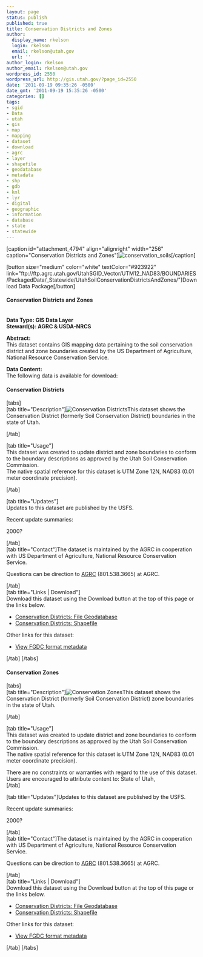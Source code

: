 ```yaml
---
layout: page
status: publish
published: true
title: Conservation Districts and Zones
author:
  display_name: rkelson
  login: rkelson
  email: rkelson@utah.gov
  url: ''
author_login: rkelson
author_email: rkelson@utah.gov
wordpress_id: 2550
wordpress_url: http://gis.utah.gov/?page_id=2550
date: '2011-09-19 09:35:26 -0500'
date_gmt: '2011-09-19 15:35:26 -0500'
categories: []
tags:
- sgid
- Data
- utah
- gis
- map
- mapping
- dataset
- download
- agrc
- layer
- shapefile
- geodatabase
- metadata
- shp
- gdb
- kml
- lyr
- digital
- geographic
- information
- database
- state
- statewide
---
```

<p>[caption id="attachment_4794" align="alignright" width="256" caption="Conservation Districts and Zones"]<img class="size-full wp-image-4794" src="http://gis.utah.gov/gallery/sgid/conservation_soils.jpg" alt="conservation_soils" />[/caption]</p>
<p>[button size="medium" color="white" textColor="#923922" link="ftp://ftp.agrc.utah.gov/UtahSGID_Vector/UTM12_NAD83/BOUNDARIES/PackagedData/_Statewide/UtahSoilConservationDistrictsAndZones/"]Download Data Package[/button]</p>
<h4><strong>Conservation Districts and Zones</h4>
<p></strong><br />
<strong>Data Type: GIS Data Layer</strong><br />
<strong>Steward(s): AGRC & USDA-NRCS</strong></p>
<p><strong>Abstract:</strong><br />
This dataset contains GIS mapping data pertaining to the soil conservation district and zone boundaries created by the US Department of Agriculture, National Resource Conservation Service.</p>
<p><strong>Data Content:</strong><br />
The following data is available for download:</p>
<p><h4 class="product">Conservation Districts</h4>
<p>[tabs]<br />
[tab title="Description"]<img class="productImage-Thumb" src="http://gis.utah.gov/gallery/sgid/conservation_soil-districts.jpg" alt="Conservation Districts" />This dataset shows the Conservation District (formerly Soil Conservation District) boundaries in the state of Utah.
<div class="clear"></div>
<p> [/tab]</p>
<p>[tab title="Usage"]<br />
This dataset was created to update district and zone boundaries to conform to the boundary descriptions as approved by the Utah Soil Conservation Commission.<br />
The native spatial reference for this dataset is UTM Zone 12N, NAD83 (0.01 meter coordinate precision).</p>
<p>[/tab]</p>
<p>[tab title="Updates"]<br />
Updates to this dataset are published by the USFS.</p>
<p>Recent update summaries:</p>
<p>2000?</p>
<p>[/tab]<br />
[tab title="Contact"]The dataset is maintained by the AGRC in cooperation with US Department of Agriculture, National Resource Conservation Service.</p>
<p>Questions can be direction to <a href="mailto:agrc@utah.gov">AGRC</a> (801.538.3665) at AGRC.</p>
<p>[/tab]<br />
[tab title="Links | Download"]<br />
Download this dataset using the Download button at the top of this page or the links below.</p>
<ul>
<li><a href="ftp://ftp.agrc.utah.gov/UtahSGID_Vector/UTM12_NAD83/BOUNDARIES/UnpackagedData/UtahConservationDistricts/_Statewide/UtahConservationDistricts_gdb.zip">Conservation Districts: File Geodatabase</a></li>
<li><a href="ftp://ftp.agrc.utah.gov/UtahSGID_Vector/UTM12_NAD83/BOUNDARIES/UnpackagedData/UtahConservationDistricts/_Statewide/UtahConservationDistricts_shp.zip">Conservation Districts: Shapefile</a></li>
</ul>
<p>Other links for this dataset:</p>
<ul>
<li><a href="ftp://ftp.agrc.utah.gov/SGID93_Vector/NAD83/MetadataHTML/SGID93_BOUNDARIES_UtahConservationDistricts.html">View FGDC format metadata</a></li>
</ul>
<p>[/tab] [/tabs]</p>
<h4 class="product">Conservation Zones</h4>
<p>[tabs]<br />
[tab title="Description"]<img class="productImage-Thumb" src="http://gis.utah.gov/gallery/sgid/conservation_soil-zones.jpg" alt="Conservation Zones" />This dataset shows the Conservation District (formerly Soil Conservation District) zone boundaries in the state of Utah.
<div class="clear"></div>
<p>  [/tab]</p>
<p>[tab title="Usage"]<br />
This dataset was created to update district and zone boundaries to conform to the boundary descriptions as approved by the Utah Soil Conservation Commission.<br />
The native spatial reference for this dataset is UTM Zone 12N, NAD83 (0.01 meter coordinate precision).</p>
<p>There are no constraints or warranties with regard to the use of this dataset. Users are encouraged to attribute content to: State of Utah,<br />
[/tab]</p>
<p>[tab title="Updates"]Updates to this dataset are published by the USFS.</p>
<p>Recent update summaries:</p>
<p>2000?</p>
<p>[/tab]<br />
[tab title="Contact"]The dataset is maintained by the AGRC in cooperation with US Department of Agriculture, National Resource Conservation Service.</p>
<p>Questions can be direction to <a href="mailto:agrc@utah.gov">AGRC</a> (801.538.3665) at AGRC.</p>
<p>[/tab]<br />
[tab title="Links | Download"]<br />
Download this dataset using the Download button at the top of this page or the links below.</p>
<ul>
<li><a href="ftp://ftp.agrc.utah.gov/UtahSGID_Vector/UTM12_NAD83/BOUNDARIES/UnpackagedData/UtahConservationZones/_Statewide/UtahConservationZones_gdb.zip">Conservation Districts: File Geodatabase</a></li>
<li><a href="ftp://ftp.agrc.utah.gov/UtahSGID_Vector/UTM12_NAD83/BOUNDARIES/UnpackagedData/UtahConservationZones/_Statewide/UtahConservationZones_shp.zip">Conservation Districts: Shapefile</a></li>
</ul>
<p>Other links for this dataset:</p>
<ul>
<li><a href="ftp://ftp.agrc.utah.gov/SGID93_Vector/NAD83/MetadataHTML/SGID93_BOUNDARIES_UtahConservationZones.html">View FGDC format metadata</a></li>
</ul>
<p>[/tab] [/tabs]</p>
